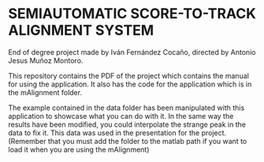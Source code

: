 # SEMIAUTOMATIC SCORE-TO-TRACK ALIGNMENT SYSTEM

End of degree project made by Iván Fernández Cocaño, directed by Antonio Jesus Muñoz Montoro.

This repository contains the PDF of the project which contains the manual for using the application.
It also has the code for the application which is in the mAlignment folder.

The example contained in the data folder has been manipulated with this application to showcase what you 
can do with it. In the same way the results have been modified, you could interpolate the strange peak in the data to fix it. 
This data was used in the presentation for the project. (Remember that you must add the folder to the matlab path if you want to
load it when you are using the mAlignment)
